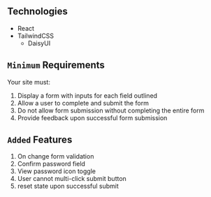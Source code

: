 ## Technologies
- React
- TailwindCSS
    - DaisyUI

## `Minimum` Requirements
Your site must:

1. Display a form with inputs for each field outlined
2. Allow a user to complete and submit the form
3. Do not allow form submission without completing the entire form
4. Provide feedback upon successful form submission

## `Added` Features

1. On change form validation
2. Confirm password field
3. View password icon toggle
4. User cannot multi-click submit button
5. reset state upon successful submit


